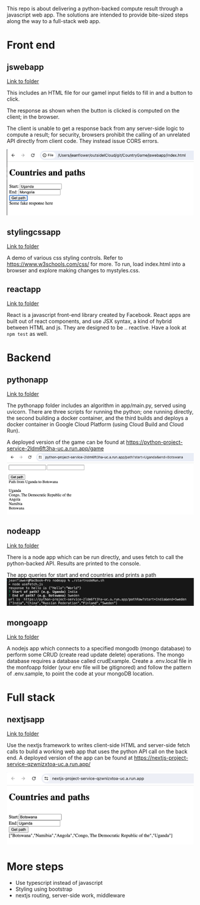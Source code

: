 This repo is about delivering a python-backed compute result through a javascript web app.  The solutions are intended to provide bite-sized steps along the way to a full-stack web app.

# Front end 

## jswebapp

[Link to folder](jswebapp)

This includes an HTML file for our gamel input fields to fill in and a button to click.  

The response as shown when the button is clicked is computed on the client; in the browser.

The client is unable to get a response back from any server-side logic to compute a result; for security, browsers prohibit the calling of an unrelated API directly from client code.  They instead issue CORS errors.

![jswebScreenshot](jswebScreenshot.png)

## stylingcssapp

[Link to folder](stylingcssapp)

A demo of various css styling controls.  Refer to https://www.w3schools.com/css/ for more.  To run, load index.html into a browser and explore making changes to mystyles.css.

## reactapp

[Link to folder](reactapp)

React is a javascript front-end library created by Facebook.  React apps are built out of react components, and use JSX syntax, a kind of hybrid between HTML and js. They are designed to be .. reactive.  Have a look at ```npm test``` as well.

# Backend

## pythonapp

[Link to folder](pythonapp)

The pythonapp folder includes an algorithm in app/main.py, served using uvicorn. There are three scripts for running the python; one running directly, the second building a docker container, and the third builds and deploys a docker container in Google Cloud Platform (using Cloud Build and Cloud Run).

A deployed version of the game can be found at https://python-project-service-2ldm6ft3ha-uc.a.run.app/game
![pythonScreenshot](pythonappScreenshot.png)

## nodeapp

[Link to folder](nodeapp)

There is a node app which can be run directly, and uses fetch to call the python-backed API.  Results are printed to the console.

The app queries for start and end countries and prints a path
![nodejsScreenshot](nodejsappScreenshot.png)

## mongoapp

[Link to folder](mongoapp)

A nodejs app which connects to a specified mongodb (mongo database) to perform some CRUD (create read update delete) operations.  The mongo database requires a database called crudExample. Create a .env.local file in the monfoapp folder (your env file will be gitignored) and follow the pattern of .env.sample, to point the code at your mongoDB location.

# Full stack

## nextjsapp

[Link to folder](nextjsapp)

Use the nextjs framework to writes client-side HTML and server-side fetch calls to build a working web app that uses the python API call on the back end.  A deployed version of the app can be found at https://nextjs-project-service-qzwnizxtoa-uc.a.run.app/

![nextjsScreenshot](nextjsScreenshot.png)

# More steps

 - Use typescript instead of javascript
 - Styling using bootstrap
 - nextjs routing, server-side work, middleware

